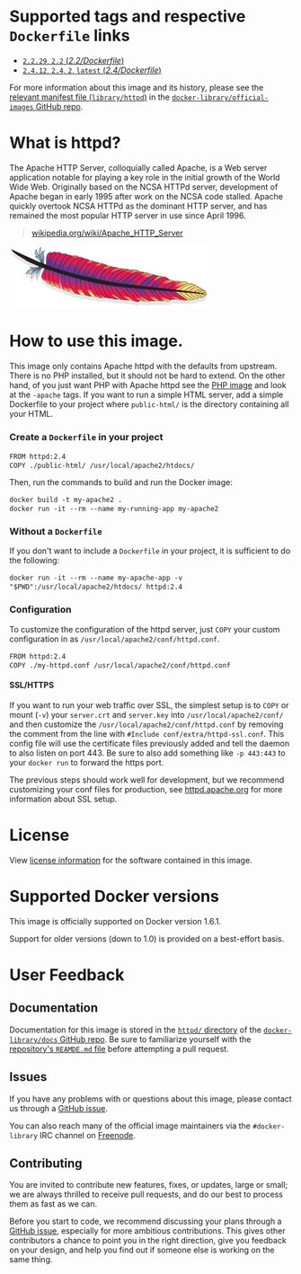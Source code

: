 # Supported tags and respective `Dockerfile` links

-	[`2.2.29`, `2.2` (*2.2/Dockerfile*)](https://github.com/docker-library/httpd/blob/63cd0ad57a12c76ff70d0f501f6c2f1580fa40f5/2.2/Dockerfile)
-	[`2.4.12`, `2.4`, `2`, `latest` (*2.4/Dockerfile*)](https://github.com/docker-library/httpd/blob/63cd0ad57a12c76ff70d0f501f6c2f1580fa40f5/2.4/Dockerfile)

For more information about this image and its history, please see the [relevant manifest file (`library/httpd`)](https://github.com/docker-library/official-images/blob/master/library/httpd) in the [`docker-library/official-images` GitHub repo](https://github.com/docker-library/official-images).

# What is httpd?

The Apache HTTP Server, colloquially called Apache, is a Web server application notable for playing a key role in the initial growth of the World Wide Web. Originally based on the NCSA HTTPd server, development of Apache began in early 1995 after work on the NCSA code stalled. Apache quickly overtook NCSA HTTPd as the dominant HTTP server, and has remained the most popular HTTP server in use since April 1996.

> [wikipedia.org/wiki/Apache_HTTP_Server](http://en.wikipedia.org/wiki/Apache_HTTP_Server)

![logo](https://raw.githubusercontent.com/docker-library/docs/master/httpd/logo.png)

# How to use this image.

This image only contains Apache httpd with the defaults from upstream. There is no PHP installed, but it should not be hard to extend. On the other hand, of you just want PHP with Apache httpd see the [PHP image](https://registry.hub.docker.com/_/php/) and look at the `-apache` tags. If you want to run a simple HTML server, add a simple Dockerfile to your project where `public-html/` is the directory containing all your HTML.

### Create a `Dockerfile` in your project

	FROM httpd:2.4
	COPY ./public-html/ /usr/local/apache2/htdocs/

Then, run the commands to build and run the Docker image:

	docker build -t my-apache2 .
	docker run -it --rm --name my-running-app my-apache2

### Without a `Dockerfile`

If you don't want to include a `Dockerfile` in your project, it is sufficient to do the following:

	docker run -it --rm --name my-apache-app -v "$PWD":/usr/local/apache2/htdocs/ httpd:2.4

### Configuration

To customize the configuration of the httpd server, just `COPY` your custom configuration in as `/usr/local/apache2/conf/httpd.conf`.

	FROM httpd:2.4
	COPY ./my-httpd.conf /usr/local/apache2/conf/httpd.conf

#### SSL/HTTPS

If you want to run your web traffic over SSL, the simplest setup is to `COPY` or mount (`-v`) your `server.crt` and `server.key` into `/usr/local/apache2/conf/` and then customize the `/usr/local/apache2/conf/httpd.conf` by removing the comment from the line with `#Include conf/extra/httpd-ssl.conf`. This config file will use the certificate files previously added and tell the daemon to also listen on port 443. Be sure to also add something like `-p 443:443` to your `docker run` to forward the https port.

The previous steps should work well for development, but we recommend customizing your conf files for production, see [httpd.apache.org](https://httpd.apache.org/docs/2.2/ssl/ssl_faq.html) for more information about SSL setup.

# License

View [license information](https://www.apache.org/licenses/) for the software contained in this image.

# Supported Docker versions

This image is officially supported on Docker version 1.6.1.

Support for older versions (down to 1.0) is provided on a best-effort basis.

# User Feedback

## Documentation

Documentation for this image is stored in the [`httpd/` directory](https://github.com/docker-library/docs/tree/master/httpd) of the [`docker-library/docs` GitHub repo](https://github.com/docker-library/docs). Be sure to familiarize yourself with the [repository's `REAMDE.md` file](https://github.com/docker-library/docs/blob/master/README.md) before attempting a pull request.

## Issues

If you have any problems with or questions about this image, please contact us through a [GitHub issue](https://github.com/docker-library/httpd/issues).

You can also reach many of the official image maintainers via the `#docker-library` IRC channel on [Freenode](https://freenode.net).

## Contributing

You are invited to contribute new features, fixes, or updates, large or small; we are always thrilled to receive pull requests, and do our best to process them as fast as we can.

Before you start to code, we recommend discussing your plans through a [GitHub issue](https://github.com/docker-library/httpd/issues), especially for more ambitious contributions. This gives other contributors a chance to point you in the right direction, give you feedback on your design, and help you find out if someone else is working on the same thing.
